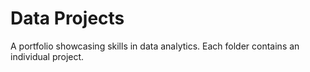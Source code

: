 # Data Projects
A portfolio showcasing skills in data analytics. Each folder contains an individual project.
